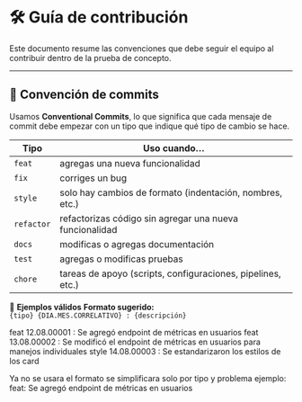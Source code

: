 # 🛠️ Guía de contribución

Este documento resume las convenciones que debe seguir el equipo al contribuir dentro de la prueba de concepto.

---

## 📌 Convención de commits

Usamos **Conventional Commits**, lo que significa que cada mensaje de commit debe empezar con un tipo que indique qué tipo de cambio se hace.

| Tipo       | Uso cuando…                                                      |
|------------|------------------------------------------------------------------|
| `feat`     | agregas una nueva funcionalidad                                  |
| `fix`      | corriges un bug                                                  |
| `style`    | solo hay cambios de formato (indentación, nombres, etc.)         |
| `refactor` | refactorizas código sin agregar una nueva funcionalidad          |
| `docs`     | modificas o agregas documentación                                |
| `test`     | agregas o modificas pruebas                                      |
| `chore`    | tareas de apoyo (scripts, configuraciones, pipelines, etc.)      |

🔎 **Ejemplos válidos**
**Formato sugerido:**  
`{tipo} {DIA.MES.CORRELATIVO} : {descripción}`

feat 12.08.00001 : Se agregó endpoint de métricas en usuarios
feat 13.08.00002 : Se modificó el endpoint de métricas en usuarios para manejos individuales
style 14.08.00003 : Se estandarizaron los estilos de los card

Ya no se usara el formato se simplificara solo por tipo y problema
ejemplo:
feat: Se agregó endpoint de métricas en usuarios

